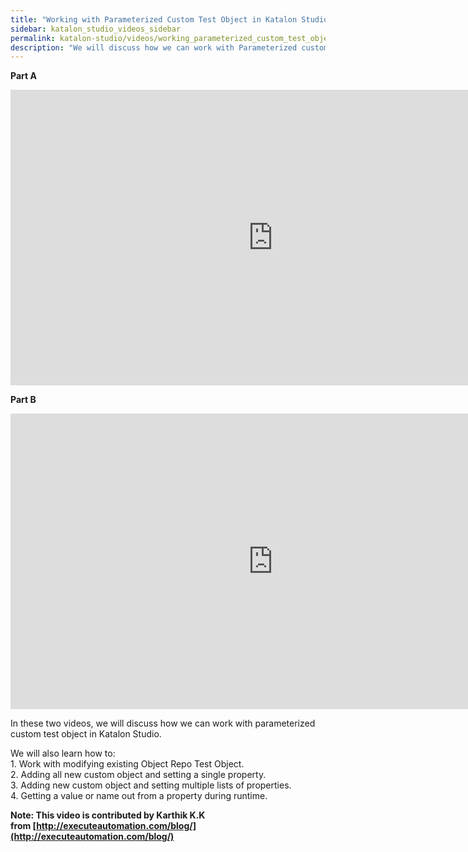 ```yaml
---
title: "Working with Parameterized Custom Test Object in Katalon Studio"
sidebar: katalon_studio_videos_sidebar
permalink: katalon-studio/videos/working_parameterized_custom_test_object_katalon_studio.html
description: "We will discuss how we can work with Parameterized custom Test Object in Katalon Studio."
---
```

**Part A**

<iframe width="840" height="473" src="https://www.youtube.com/embed/4Tfodi_Z8ok?start=52&amp;feature=oembed" frameborder="0" allow="autoplay; encrypted-media" allowfullscreen="">&nbsp;</iframe>

**Part B**

<iframe width="840" height="473" src="https://www.youtube.com/embed/Fn-T4rkUXIg?feature=oembed" frameborder="0" allow="autoplay; encrypted-media" allowfullscreen="">&nbsp;</iframe>

In these two videos, we will discuss how we can work with parameterized custom test object in Katalon Studio.

We will also learn how to:  
1\. Work with modifying existing Object Repo Test Object.  
2\. Adding all new custom object and setting a single property.  
3\. Adding new custom object and setting multiple lists of properties.  
4\. Getting a value or name out from a property during runtime.

**Note: This video is contributed by Karthik K.K from [http://executeautomation.com/blog/](http://executeautomation.com/blog/)**